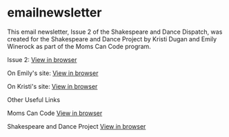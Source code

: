 # emailnewsletter

This email newsletter, Issue 2 of the Shakespeare and Dance Dispatch, was created for the Shakespeare and Dance Project by Kristi Dugan and Emily Winerock as part of the Moms Can Code program.

Issue 2: [View in browser](https://dancingshakespeare.github.io/dispatch/)

On Emily's site: [View in browser](https://winerock.github.io/email_newsletter/)

On Kristi's site: [View in browser](https://kristidugan.github.io/emailnewsletter/)


Other Useful Links

Moms Can Code [View in browser](https://www.momscan.co/momscancode/)

Shakespeare and Dance Project [View in browser](https://shakespeareandance.com/)
